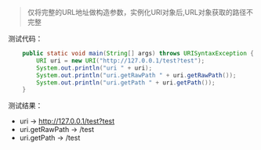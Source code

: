 >仅将完整的URL地址做构造参数，实例化URI对象后,URL对象获取的路径不完整

测试代码：
```java
    public static void main(String[] args) throws URISyntaxException {
        URI uri = new URI("http://127.0.0.1/test?test");
        System.out.println("uri " + uri);
        System.out.println("uri.getRawPath " + uri.getRawPath());
        System.out.println("uri.getPath " + uri.getPath());
    }
```    

测试结果：
* uri -> http://127.0.0.1/test?test
* uri.getRawPath -> /test
* uri.getPath -> /test
    